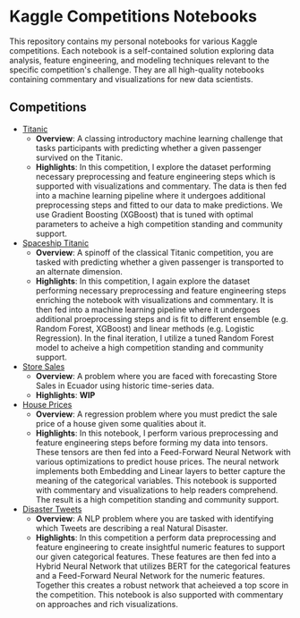 # Kaggle Competitions Notebooks

This repository contains my personal notebooks for various Kaggle competitions. Each notebook is a self-contained solution exploring data analysis, feature engineering, and modeling techniques relevant to the specific competition's challenge. They are all high-quality notebooks containing commentary and visualizations for new data scientists.

## Competitions

- [Titanic](https://www.kaggle.com/code/adends/xgboost-for-titanic-competition)
  - **Overview**: A classing introductory machine learning challenge that tasks participants with predicting whether a given passenger survived on the Titanic.
  - **Highlights**: In this competition, I explore the dataset performing necessary preprocessing and feature engineering steps which is supported with visualizations and commentary. The data is then fed into a machine learning pipeline where it undergoes additional preprocessing steps and fitted to our data to make predictions. We use Gradient Boosting (XGBoost) that is tuned with optimal parameters to acheive a high competition standing and community support.
- [Spaceship Titanic](https://www.kaggle.com/code/adends/spaceship-titanic-competition-w-ensemble-methods)
  - **Overview**: A spinoff of the classical Titanic competition, you are tasked with predicting whether a given passenger is transported to an alternate dimension. 
  - **Highlights**: In this competition, I again explore the dataset performing necessary preprocessing and feature engineering steps enriching the notebook with visualizations and commentary. It is then fed into a machine learning pipeline where it undergoes additional proeprocessing steps and is fit to different ensemble (e.g. Random Forest, XGBoost) and linear methods (e.g. Logistic Regression). In the final iteration, I utilize a tuned Random Forest model to acheive a high competition standing and community support.
- [Store Sales](NONE)
  - **Overview**: A problem where you are faced with forecasting Store Sales in Ecuador using historic time-series data.
  - **Highlights**: **WIP**
- [House Prices](https://www.kaggle.com/code/adends/neural-network-with-embeddings-for-house-prices)
  - **Overview**: A regression problem where you must predict the sale price of a house given some qualities about it.
  - **Highlights**: In this notebook, I perform various preprocessing and feature engineering steps before forming my data into tensors. These tensors are then fed into a Feed-Forward Neural Network with various optimizations to predict house prices. The neural network implements both Embedding and Linear layers to better capture the meaning of the categorical variables. This notebook is supported with commentary and visualizations to help readers comprehend. The result is a high competition standing and community support.
- [Disaster Tweets](https://www.kaggle.com/code/adends/commentary-on-bert-with-pytorch)
  - **Overview**: A NLP problem where you are tasked with identifying which Tweets are describing a real Natural Disaster.
  - **Highlights**: In this competition a perform data preprocessing and feature engineering to create insightful numeric features to support our given categorical features. These features are then fed into a Hybrid Neural Network that utilizes BERT for the categorical features and a Feed-Forward Neural Network for the numeric features. Together this creates a robust network that acheieved a top score in the competition. This notebook is also supported with commentary on approaches and rich visualizations.




